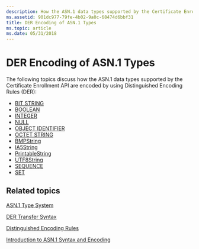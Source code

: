 ```yaml
---
description: How the ASN.1 data types supported by the Certificate Enrollment API are encoded by using Distinguished Encoding Rules (DER).
ms.assetid: 901dc977-79fe-4b02-9a0c-68474d6bbf31
title: DER Encoding of ASN.1 Types
ms.topic: article
ms.date: 05/31/2018
---
```


# DER Encoding of ASN.1 Types

The following topics discuss how the ASN.1 data types supported by the Certificate Enrollment API are encoded by using Distinguished Encoding Rules (DER):

-   [BIT STRING](about-bit-string.md)
-   [BOOLEAN](about-boolean.md)
-   [INTEGER](about-integer.md)
-   [NULL](about-null.md)
-   [OBJECT IDENTIFIER](about-object-identifier.md)
-   [OCTET STRING](about-octet-string.md)
-   [BMPString](about-bmpstring.md)
-   [IA5String](about-ia5string.md)
-   [PrintableString](about-printablestring.md)
-   [UTF8String](about-utf8string.md)
-   [SEQUENCE](about-sequence.md)
-   [SET](about-set.md)

## Related topics

<dl> <dt>

[ASN.1 Type System](about-asn-1-type-system.md)
</dt> <dt>

[DER Transfer Syntax](about-der-transfer-syntax.md)
</dt> <dt>

[Distinguished Encoding Rules](distinguished-encoding-rules.md)
</dt> <dt>

[Introduction to ASN.1 Syntax and Encoding](about-introduction-to-asn-1-syntax-and-encoding.md)
</dt> </dl>

 

 



